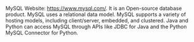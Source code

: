 MySQL Website: https://www.mysql.com/.
It is an Open-source database product.
MySQL uses a relational data model.
MySQL supports a variety of hosting models, including client/server, embedded, and clustered.
Java and Python can access MySQL through APIs like JDBC for Java and the Python MySQL Connector for Python.
